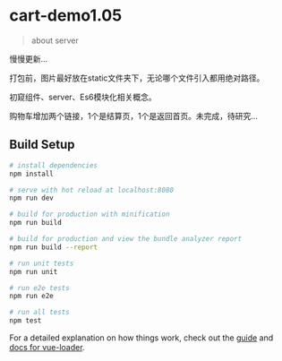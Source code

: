# cart-demo1.05

> about server

慢慢更新...

打包前，图片最好放在static文件夹下，无论哪个文件引入都用绝对路径。

初窥组件、server、Es6模块化相关概念。

购物车增加两个链接，1个是结算页，1个是返回首页。未完成，待研究...

## Build Setup

``` bash
# install dependencies
npm install

# serve with hot reload at localhost:8080
npm run dev

# build for production with minification
npm run build

# build for production and view the bundle analyzer report
npm run build --report

# run unit tests
npm run unit

# run e2e tests
npm run e2e

# run all tests
npm test
```

For a detailed explanation on how things work, check out the [guide](http://vuejs-templates.github.io/webpack/) and [docs for vue-loader](http://vuejs.github.io/vue-loader).
